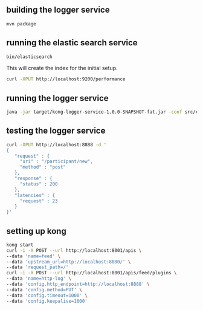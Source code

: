 ## building the logger service

```bash
mvn package
```

## running the elastic search service

```bash
bin/elasticsearch
```

This will create the index for the initial setup.

```bash
curl -XPUT http://localhost:9200/performance
```

## running the logger service

```bash
java -jar target/kong-logger-service-1.0.0-SNAPSHOT-fat.jar -conf src/conf/my-conf.json
```

## testing the logger service

```bash
curl -XPUT http://localhost:8888 -d '
{
   "request" : {
     "uri" : "/participant/new",
     "method" : "post"
   },
   "response" : {
     "status" : 200
   },
   "latencies" : {
     "request" : 23
   }
}'

```
## setting up kong

```bash
kong start
curl -i -X POST --url http://localhost:8001/apis \
--data 'name=feed' \
--data 'upstream_url=http://localhost:8080/' \
--data 'request_path=/'
curl -i -X POST --url http://localhost:8001/apis/feed/plugins \
--data 'name=http-log' \
--data 'config.http_endpoint=http://localhost:8888' \
--data 'config.method=PUT' \
--data 'config.timeout=1000' \
--data 'config.keepalive=1000'
```

